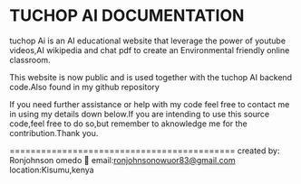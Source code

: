 <h1> TUCHOP AI  DOCUMENTATION </h1>
tuchop Ai is an AI educational website that leverage the power of youtube videos,AI wikipedia and chat pdf to create an Environmental friendly online classroom.

This website is now public and is used together with the tuchop AI backend code.Also found in my github repository

If you need further assistance or help with my code feel free to contact me in using my details down below.If you are intending to use this source code,feel free to do so,but remember to aknowledge me for the contribution.Thank you.

===========================================
created by: Ronjohnson omedo 💓
email:ronjohnsonowuor83@gmail.com
location:Kisumu,kenya
